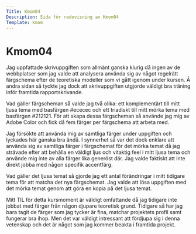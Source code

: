 ```yaml
---
Title: Kmom04
Description: Sida för redovisning av Kmom04
Template: kmom
---
```


Kmom04
==========================

Jag uppfattade skrivuppgiften som allmänt ganska klurig då ingen av de webbplatser som jag valde att analysera använda sig av något regelrätt färgschema efter de teoretiska modeller som vi gått igenom under kursen. Å andra sidan så tyckte jag dock att skrivuppgiften utgjorde väldigt bra träning inför framtida rapportskrivande.

Vad gäller färgscheman så valde jag två olika: ett komplementärt till mitt ljusa tema med basfärgen #ececec och ett triadiskt till mitt mörka tema med basfärgen #212121. För att skapa dessa färgscheman så använde jag mig av Adobe Color och fick då fem färger per färgschema att arbeta med. 

Jag försökte att använda mig av samtliga färger under uppgiften och lyckades här ganska bra ändå. I synnerhet så var det dock enklare att använda sig av samtliga färger i färgschemat för det mörka temat då jag strävade efter att behålla en väldigt ljus och vitaktig feel i mitt ljusa tema och använde mig inte av alla färger lika generöst där. Jag valde faktiskt att inte direkt jobba med någon specifik accentfärg.

Vad gäller det ljusa temat så gjorde jag ett antal förändringar i mitt tidigare tema för att matcha det nya färgschemat. Jag valde att lösa uppgiften med det mörka temat genom att göra en kopia på det ljusa temat. 

Mitt TIL för detta kursmoment är väldigt omfattande då jag tidigare inte jobbat med färger från någon djupare teoretisk grund. Tidigare så har jag bara tagit de färger som jag tycker är fina, matchar projektets profil samt fungerar bra ihop. Men det var väldigt intressant att fördjupa sig i denna vetenskap och det är något som jag kommer beakta i framtida projekt.
